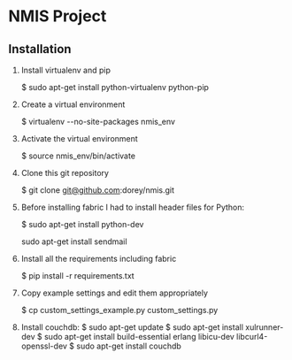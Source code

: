 NMIS Project
============

Installation
------------
1. Install virtualenv and pip

    $ sudo apt-get install python-virtualenv python-pip

2. Create a virtual environment

    $ virtualenv --no-site-packages nmis_env

3. Activate the virtual environment

    $ source nmis_env/bin/activate

4. Clone this git repository

    $ git clone git@github.com:dorey/nmis.git

5. Before installing fabric I had to install header files for Python:

    $ sudo apt-get install python-dev

   sudo apt-get install sendmail

6. Install all the requirements including fabric

    $ pip install -r requirements.txt

7. Copy example settings and edit them appropriately

    $ cp custom_settings_example.py custom_settings.py

8. Install couchdb:
    $ sudo apt-get update
    $ sudo apt-get install xulrunner-dev
    $ sudo apt-get install build-essential erlang libicu-dev libcurl4-openssl-dev
    $ sudo apt-get install couchdb

